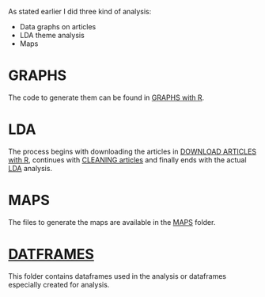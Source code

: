 As stated earlier I did three kind of analysis:
- Data graphs on articles
- LDA theme analysis
- Maps

# GRAPHS
The code to generate them can be found in [GRAPHS with R](https://github.com/Alqua/projet-analyse-Ncov/tree/master/ANALYSIS/GRAPHS%20with%20R).

# LDA
The process begins with downloading the articles in [DOWNLOAD ARTICLES with R](https://github.com/Alqua/projet-analyse-Ncov/tree/master/ANALYSIS/DOWNLOAD%20ARTICLES%20with%20R),
continues with [CLEANING articles](https://github.com/Alqua/projet-analyse-Ncov/tree/master/ANALYSIS/CLEANING%20articles) and finally ends with the actual [LDA](https://github.com/Alqua/projet-analyse-Ncov/tree/master/ANALYSIS/LDA) analysis.

# MAPS
The files to generate the maps are available in the [MAPS](https://github.com/Alqua/projet-analyse-Ncov/tree/master/ANALYSIS/MAPS) folder.

# [DATFRAMES](https://github.com/Alqua/projet-analyse-Ncov/tree/master/ANALYSIS/DATAFRAMES)
This folder contains dataframes used in the analysis or dataframes especially created for analysis.
